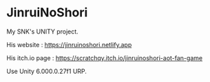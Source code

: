 # JinruiNoShori
My SNK's UNITY project.

His website : https://jinruinoshori.netlify.app

His itch.io page : https://scratchqy.itch.io/jinruinoshori-aot-fan-game

Use Unity 6.000.0.27f1 URP.
